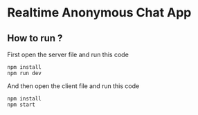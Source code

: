 # Realtime Anonymous Chat App

## How to run ?

First open the server file and run this code

```
npm install
npm run dev
```

And then open the client file and run this code

```
npm install
npm start
```
